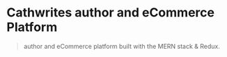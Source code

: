 # Cathwrites author and eCommerce Platform

> author and eCommerce platform built with the MERN stack & Redux.

